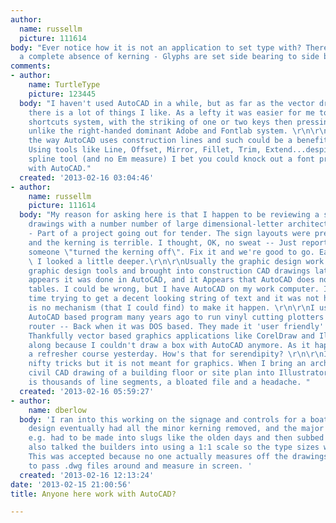 ```yaml
---
author:
  name: russellm
  picture: 111614
body: "Ever notice how it is not an application to set type with? There is apparently,
  a complete absence of kerning - Glyphs are set side bearing to side bearing.  Amazing.\r\n\r\n"
comments:
- author:
    name: TurtleType
    picture: 123445
  body: "I haven't used AutoCAD in a while, but as far as the vector drawing is concerned
    there is a lot of things I like. As a lefty it was easier for me to use their
    shortcuts system, with the striking of one or two keys then pressing the spacebar,
    unlike the right-handed dominant Adobe and Fontlab system. \r\n\r\nI also think
    the way AutoCAD uses construction lines and such could be a benefit in Fontlab.
    Using tools like Line, Offset, Mirror, Fillet, Trim, Extend...despite the simple
    spline tool (and no Em measure) I bet you could knock out a font pretty quickly
    with AutoCAD."
  created: '2013-02-16 03:04:46'
- author:
    name: russellm
    picture: 111614
  body: "My reason for asking here is that I happen to be reviewing a set of consultant's
    drawings with a number number of large dimensional-letter architectural signs
    - Part of a project going out for tender. The sign layouts were prepared in AutoCAD
    and the kerning is terrible. I thought, OK, no sweat -- Just report back that
    someone \"turned the kerning off\". Fix it and we're good to go. Easy, right?
    \ I looked a little deeper.\r\n\r\nUsually the graphic design work is done with
    graphic design tools and brought into construction CAD drawings later. But it
    appears it was done in AutoCAD, and it Appears that AutoCAD does not read kerning
    tables. I could be wrong, but I have AutoCAD on my work computer. I spent some
    time trying to get a decent looking string of text and it was not happening. there
    is no mechanism (that I could find) to make it happen. \r\n\r\nI used to use an
    AutoCAD based program many years ago to run vinyl cutting plotters and a CAD-CAM
    router -- Back when it was DOS based. They made it 'user friendly' and I was lost.
    Thankfully vector based graphics applications like CorelDraw and Illustrator came
    along because I couldn't draw a box with AutoCAD anymore. As it happens I took
    a refresher course yesterday. How's that for serendipity? \r\n\r\nIt has some
    nifty tricks but it is not meant for graphics. When I bring an architectural or
    civil CAD drawing of a building floor or site plan into Illustrator What I get
    is thousands of line segments, a bloated file and a headache. "
  created: '2013-02-16 05:59:27'
- author:
    name: dberlow
  body: 'I ran into this working on the signage and controls for a boat. The type
    design eventually had all the minor kerning removed, and the major pairs "AW"
    e.g. had to be made into slugs like the olden days and then subbed in at output.  I
    also talked the builders into using a 1:1 scale so the type sizes would be understandable.
    This was accepted because no one actually measures off the drawings anymore, preferring
    to pass .dwg files around and measure in screen. '
  created: '2013-02-16 12:13:24'
date: '2013-02-15 21:00:56'
title: Anyone here work with AutoCAD?

---
```

